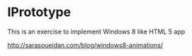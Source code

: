 IPrototype
==========

This is an exercise to implement Windows 8 like HTML 5 app

http://sarasoueidan.com/blog/windows8-animations/